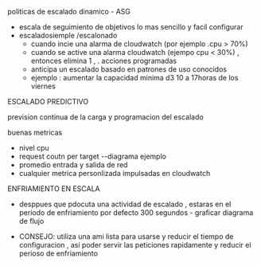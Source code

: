 politicas de escalado dinamico - ASG

- escala de seguimiento de objetivos
    lo mas sencillo y facil configurar
- escaladosiemple /escalonado
  - cuando incie una alarma de cloudwatch (por ejemplo .cpu > 70%)
  - cuando se active una alarma cloudwatch (ejempo cpu < 30%) , entonces elimina 1 , 
. acciones programadas 
   - anticipa un escalado basado en patrones de uso conocidos
   - ejemplo : aumentar la capacidad minima d3 10 a 17horas de los viernes


ESCALADO PREDICTIVO

prevision continua de la carga y programacion del escalado

buenas metricas 
 - nivel cpu
 - request coutn per target 
   --diagrama ejemplo
- promedio entrada y salida de red
- cualquier metrica personlizada impulsadas en cloudwatch


ENFRIAMIENTO EN ESCALA
 - desppues que pdocuta una actividad de escalado , estaras en el periodo de enfriamiento  por defecto 300 segundos 
        - graficar diagrama de flujo

 - CONSEJO: utiliza una ami lista para usarse y reducir el tiempo de configuracion , asi poder servir las peticiones rapidamente  y reducir el perioso de enfriamiento
 